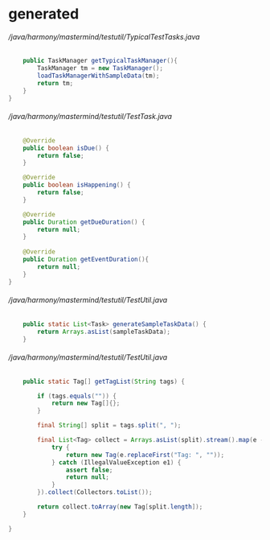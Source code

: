 # generated
###### /java/harmony/mastermind/testutil/TypicalTestTasks.java
``` java
    public TaskManager getTypicalTaskManager(){
        TaskManager tm = new TaskManager();
        loadTaskManagerWithSampleData(tm);
        return tm;
    }
}
```
###### /java/harmony/mastermind/testutil/TestTask.java
``` java
    @Override
    public boolean isDue() {
        return false;
    }

    @Override
    public boolean isHappening() {
        return false;
    }

    @Override
    public Duration getDueDuration() {
        return null;
    }
    
    @Override
    public Duration getEventDuration(){
        return null;
    } 
}
```
###### /java/harmony/mastermind/testutil/TestUtil.java
``` java
    public static List<Task> generateSampleTaskData() {
        return Arrays.asList(sampleTaskData);
    }

```
###### /java/harmony/mastermind/testutil/TestUtil.java
``` java
    public static Tag[] getTagList(String tags) {

        if (tags.equals("")) {
            return new Tag[]{};
        }

        final String[] split = tags.split(", ");

        final List<Tag> collect = Arrays.asList(split).stream().map(e -> {
            try {
                return new Tag(e.replaceFirst("Tag: ", ""));
            } catch (IllegalValueException e1) {
                assert false;
                return null;
            }
        }).collect(Collectors.toList());

        return collect.toArray(new Tag[split.length]);
    }

}
```
